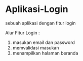 # Aplikasi-Login
sebuah aplikasi dengan fitur login

Alur Fitur Login :
1. masukan email dan password
2. memvalidasi masukan
3. menampilkan halaman beranda
